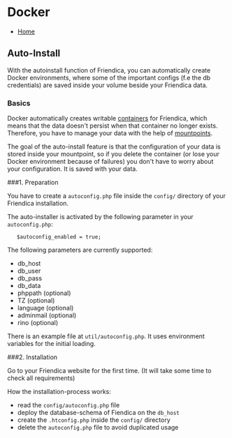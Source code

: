 Docker
=====

* [Home](help)


Auto-Install
---

With the autoinstall function of Friendica, you can automatically create Docker environments, where some of the important configs (f.e the db credentials) are saved inside your volume beside your Friendica data.  

### Basics

Docker automatically creates writable [containers](https://docs.docker.com/get-started/part2/) for Friendica, which means that the data doesn't persist when that container no longer exists.
Therefore, you have to manage your data with the help of [mountpoints](https://docs.docker.com/storage/).

The goal of the auto-install feature is that the configuration of your data is stored inside your mountpoint, so if you delete the container (or lose your Docker environment because of failures) you don't have to worry about your configuration. It is saved with your data.   

###1. Preparation

You have to create a `autoconfig.php` file inside the `config/` directory of your Friendica installation.

The auto-installer is activated by the following parameter in your `autoconfig.php`:

````
   $autoconfig_enabled = true;
````

The following parameters are currently supported:
- db_host
- db_user
- db_pass
- db_data
- phppath (optional)
- TZ (optional)
- language (optional)
- adminmail (optional)
- rino (optional)

There is an example file at `util/autoconfig.php`.
It uses environment variables for the initial loading. 

###2. Installation

Go to your Friendica website for the first time. (It will take some time to check all requirements)

How the installation-process works:

- read the `config/autoconfig.php` file
- deploy the database-schema of Fiendica on the `db_host`
- create the `.htconfig.php` inside the `config/` directory
- delete the `autoconfig.php` file to avoid duplicated usage 